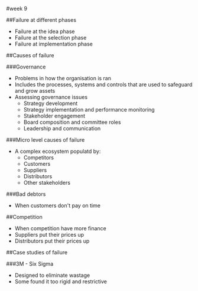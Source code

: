 #week 9

##Failure at different phases
* Failure at the idea phase 
* Failure at the selection phase
* Failure at implementation phase

##Causes of failure

###Governance
* Problems in how the organisation is ran
* Includes the processes, systems and controls that are used to safeguard and grow assets
* Assessing governance issues
	* Strategy development
	* Strategy implementation and performance monitoring
	* Stakeholder engagement
	* Board composition and committee roles
	* Leadership and communication


###Micro level causes of failure
* A complex ecosystem populatd by: 
	* Competitors
	* Customers
	* Suppliers
	* Distributors
	* Other stakeholders

###Bad debtors
* When customers don't pay on time

##Competition
* When competition have more finance
* Suppliers put their prices up
* Distributors put their prices up

##Case studies of failure

###3M - Six Sigma
* Designed to eliminate wastage
* Some found it too rigid and restrictive

